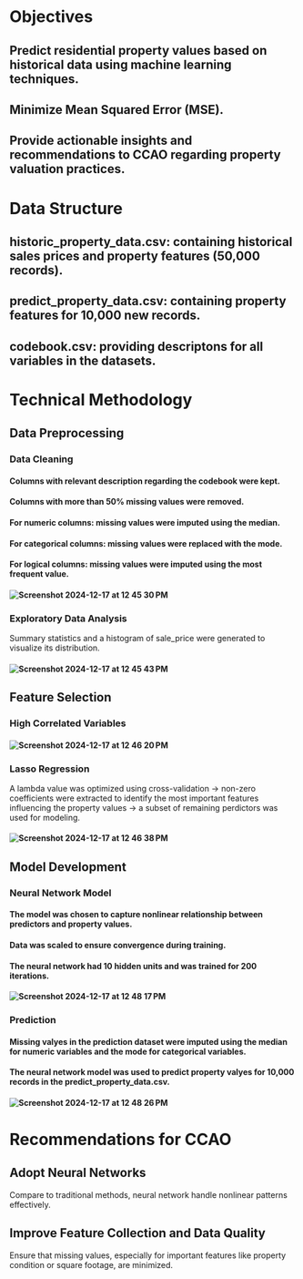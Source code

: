 # Objectives
## Predict residential property values based on historical data using machine learning techniques.
## Minimize Mean Squared Error (MSE).
## Provide actionable insights and recommendations to CCAO regarding property valuation practices.

# Data Structure
## historic_property_data.csv: containing historical sales prices and property features (50,000 records).
## predict_property_data.csv: containing property features for 10,000 new records.
## codebook.csv: providing descriptons for all variables in the datasets.

# Technical Methodology
## Data Preprocessing
### Data Cleaning
#### Columns with relevant description regarding the codebook were kept.
#### Columns with more than 50% missing values were removed.
#### For numeric columns: missing values were imputed using the median.
#### For categorical columns: missing values were replaced with the mode.
#### For logical columns: missing values were imputed using the most frequent value. 
#### ![Screenshot 2024-12-17 at 12 45 30 PM](https://github.com/user-attachments/assets/9aebd264-16a9-432c-8ea5-f84fcf26900d)
### Exploratory Data Analysis
Summary statistics and a histogram of sale_price were generated to visualize its distribution.
#### ![Screenshot 2024-12-17 at 12 45 43 PM](https://github.com/user-attachments/assets/5d90b896-8204-4899-a325-7057881f4a4c)
## Feature Selection
### High Correlated Variables
#### ![Screenshot 2024-12-17 at 12 46 20 PM](https://github.com/user-attachments/assets/2d75e169-f3c2-4eaa-b121-10efd330d518)
### Lasso Regression
A lambda value was optimized using cross-validation -> non-zero coefficients were extracted to identify the most important features influencing the property values -> a subset of remaining perdictors was used for modeling.
#### ![Screenshot 2024-12-17 at 12 46 38 PM](https://github.com/user-attachments/assets/d2dd7435-e7a7-44fe-980b-b09198d19fcd)
## Model Development
### Neural Network Model
#### The model was chosen to capture nonlinear relationship between predictors and property values.
#### Data was scaled to ensure convergence during training.
#### The neural network had 10 hidden units and was trained for 200 iterations.
#### ![Screenshot 2024-12-17 at 12 48 17 PM](https://github.com/user-attachments/assets/6fe1ab70-480f-439c-a903-9f99cd042a4d)
### Prediction
#### Missing valyes in the prediction dataset were imputed using the median for numeric variables and the mode for categorical variables.
#### The neural network model was used to predict property valyes for 10,000 records in the predict_property_data.csv.
#### ![Screenshot 2024-12-17 at 12 48 26 PM](https://github.com/user-attachments/assets/23437f95-c2c1-403f-be8d-1a5261c97b72)
# Recommendations for CCAO
## Adopt Neural Networks 
Compare to traditional methods, neural network handle nonlinear patterns effectively.
## Improve Feature Collection and Data Quality
Ensure that missing values, especially for important features like property condition or square footage, are minimized.
